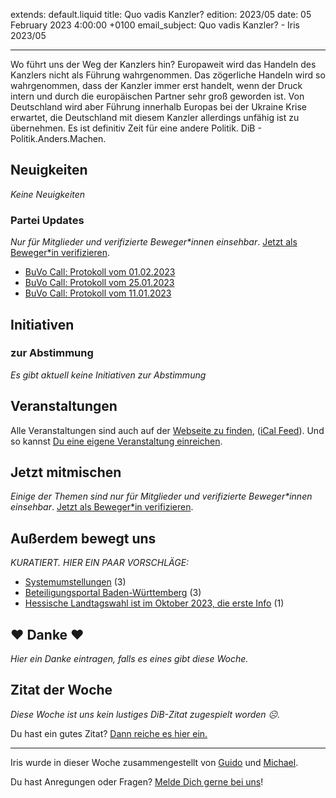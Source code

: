
extends: default.liquid
title: Quo vadis Kanzler?
edition: 2023/05
date: 05 February 2023 4:00:00 +0100
email_subject: Quo vadis Kanzler? - Iris 2023/05

---
Wo führt uns der Weg der Kanzlers hin? Europaweit wird das Handeln des Kanzlers nicht als Führung wahrgenommen. Das zögerliche Handeln wird so wahrgenommen, dass der Kanzler immer erst handelt, wenn der Druck intern und durch die europäischen Partner sehr groß geworden ist. Von Deutschland wird aber Führung innerhalb Europas bei der Ukraine Krise erwartet, die Deutschland mit diesem Kanzler allerdings unfähig ist zu übernehmen. Es ist definitiv Zeit für eine andere Politik. DiB - Politik.Anders.Machen.

## Neuigkeiten

_Keine Neuigkeiten_

### Partei Updates

_Nur für Mitglieder und verifizierte Beweger\*innen einsehbar_. [Jetzt als Beweger\*in verifizieren](https://bewegung.jetzt/bewegerin-werden/).

 - [BuVo Call: Protokoll vom 01.02.2023](https://marktplatz.bewegung.jetzt/t/buvo-call-protokoll-vom-01-02-2023/39847)
 - [BuVo Call: Protokoll vom 25.01.2023](https://marktplatz.bewegung.jetzt/t/buvo-call-protokoll-vom-25-01-2023/39837)
 - [BuVo Call: Protokoll vom 11.01.2023](https://marktplatz.bewegung.jetzt/t/buvo-call-protokoll-vom-11-01-2023/39829)

## Initiativen

### zur Abstimmung
_Es gibt aktuell keine Initiativen zur Abstimmung_

## Veranstaltungen


Alle Veranstaltungen sind auch auf der [Webseite zu finden](https://bewegung.jetzt/veranstaltungen/), ([iCal Feed](https://bewegung.jetzt/?ical=1)). Und so kannst [Du eine eigene Veranstaltung einreichen](https://marktplatz.bewegung.jetzt/t/eine-veranstaltung-auf-der-webseite-einreichen/21379).


## Jetzt mitmischen

_Einige der Themen sind nur für Mitglieder und verifizierte Beweger\*innen einsehbar_. [Jetzt als Beweger\*in verifizieren](https://bewegung.jetzt/bewegerin-werden/).


## Außerdem bewegt uns

_KURATIERT. HIER EIN PAAR VORSCHLÄGE:_
 - [Systemumstellungen](https://marktplatz.bewegung.jetzt/t/systemumstellungen/39836) (3)
 - [Beteiligungsportal Baden-Württemberg](https://marktplatz.bewegung.jetzt/t/beteiligungsportal-baden-wuerttemberg/39853) (3)
 - [Hessische Landtagswahl ist im Oktober 2023, die erste Info](https://marktplatz.bewegung.jetzt/t/hessische-landtagswahl-ist-im-oktober-2023-die-erste-info/39851) (1)

## ❤️ Danke ❤️
_Hier ein Danke eintragen, falls es eines gibt diese Woche._

## Zitat der Woche
_Diese Woche ist uns kein lustiges DiB-Zitat zugespielt worden ☹._

Du hast ein gutes Zitat? [Dann reiche es hier ein.](https://marktplatz.bewegung.jetzt/t/fortsetzung-lustige-dib-zitate/24431)


---

Iris wurde in dieser Woche zusammengestellt von [Guido](https://marktplatz.bewegung.jetzt/u/Guido/) und [Michael](https://marktplatz.bewegung.jetzt/u/MichaelVoss/).

Du hast Anregungen oder Fragen? [Melde Dich gerne bei uns](https://marktplatz.bewegung.jetzt/t/neu-iris-die-woechtliche-zusammenfasssung-zum-sonntagsbrunch/10990)!

